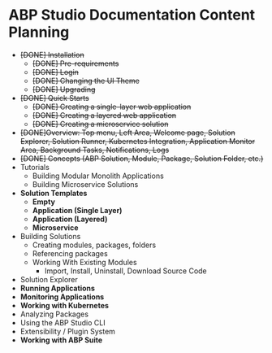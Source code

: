 # ABP Studio Documentation Content Planning

* ~~[DONE] Installation~~
  * ~~[DONE] Pre-requirements~~
  * ~~[DONE] Login~~
  * ~~[DONE] Changing the UI Theme~~
  * ~~[DONE] Upgrading~~
* ~~[DONE] Quick Starts~~
  * ~~[DONE] Creating a single-layer web application~~
  * ~~[DONE] Creating a layered web application~~
  * ~~[DONE] Creating a microservice solution~~
* ~~[DONE]Overview: Top menu, Left Area, Welcome page, Solution Explorer, Solution Runner, Kubernetes Integration, Application Monitor Area, Background Tasks, Notifications, Logs~~
* ~~[DONE] Concepts (ABP Solution, Module, Package, Solution Folder, etc.)~~
* Tutorials
  * Building Modular Monolith Applications
  * Building Microservice Solutions
* **Solution Templates**
  * **Empty**
  * **Application (Single Layer)**
  * **Application (Layered)**
  * **Microservice**
* Building Solutions
  * Creating modules, packages, folders
  * Referencing packages
  * Working With Existing Modules
    * Import, Install, Uninstall, Download Source Code
* Solution Explorer
* **Running Applications**
* **Monitoring Applications**
* **Working with Kubernetes**
* Analyzing Packages
* Using the ABP Studio CLI
* Extensibility / Plugin System
* **Working with ABP Suite**
